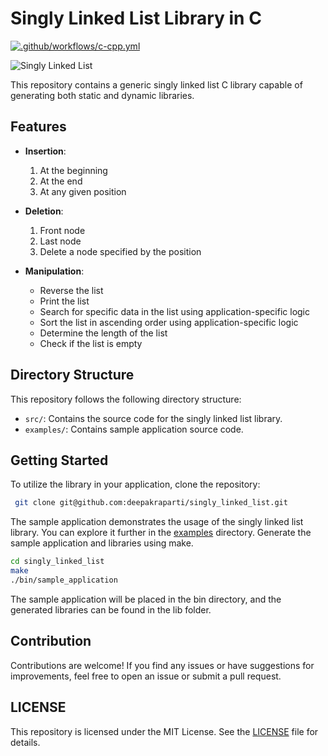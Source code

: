 # Singly Linked List Library in C
[![.github/workflows/c-cpp.yml](https://github.com/deepakraparti/singly_linked_list/actions/workflows/c-cpp.yml/badge.svg)](https://github.com/deepakraparti/singly_linked_list/actions/workflows/c-cpp.yml)

![Singly Linked List](https://github.com/deepakraparti/singly_linked_list/assets/20471967/d7fafcaa-4be0-4cff-a84f-06b8b7357fa1)

This repository contains a generic singly linked list C library capable of generating both static and dynamic libraries.

## Features

- **Insertion**:
  1. At the beginning
  2. At the end
  3. At any given position

- **Deletion**:
  1. Front node
  2. Last node
  3. Delete a node specified by the position

- **Manipulation**:
  - Reverse the list
  - Print the list
  - Search for specific data in the list using application-specific logic
  - Sort the list in ascending order using application-specific logic
  - Determine the length of the list
  - Check if the list is empty

## Directory Structure

This repository follows the following directory structure:
- `src/`: Contains the source code for the singly linked list library.
- `examples/`: Contains sample application source code.

## Getting Started

To utilize the library in your application, clone the repository:

```sh
 git clone git@github.com:deepakraparti/singly_linked_list.git
```

The sample application demonstrates the usage of the singly linked list library. You can explore it further in the [examples](examples/)  directory. Generate the sample application and libraries using make.

```sh
cd singly_linked_list
make
./bin/sample_application
```

The sample application will be placed in the bin directory, and the generated libraries can be found in the lib folder.

## Contribution

Contributions are welcome! If you find any issues or have suggestions for improvements, feel free to open an issue or submit a pull request.

## LICENSE
This repository is licensed under the MIT License. See the [LICENSE](LICENSE) file for details.
